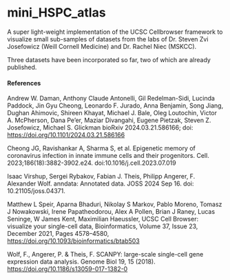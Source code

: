 # mini_HSPC_atlas

A super light-weight implementation of the UCSC Cellbrowser framework to visualize small sub-samples of datasets from the labs of Dr. Steven Zvi Josefowicz (Weill Cornell Medicine) and Dr. Rachel Niec (MSKCC).

Three datasets have been incorporated so far, two of which are already published.


#### References
Andrew W. Daman, Anthony Claude Antonelli, Gil Redelman-Sidi, Lucinda Paddock, Jin Gyu Cheong, Leonardo F. Jurado, Anna Benjamin, Song Jiang, Dughan Ahimovic, Shireen Khayat, Michael J. Bale, Oleg Loutochin, Victor A. McPherson, Dana Pe’er, Maziar Divangahi, Eugene Pietzak, Steven Z. Josefowicz, Michael S. Glickman
bioRxiv 2024.03.21.586166; doi: https://doi.org/10.1101/2024.03.21.586166

Cheong JG, Ravishankar A, Sharma S, et al. Epigenetic memory of coronavirus infection in innate immune cells and their progenitors. Cell. 2023;186(18):3882-3902.e24. doi:10.1016/j.cell.2023.07.019

Isaac Virshup, Sergei Rybakov, Fabian J. Theis, Philipp Angerer, F. Alexander Wolf. anndata: Annotated data. JOSS 2024 Sep 16. doi: 10.21105/joss.04371.

Matthew L Speir, Aparna Bhaduri, Nikolay S Markov, Pablo Moreno, Tomasz J Nowakowski, Irene Papatheodorou, Alex A Pollen, Brian J Raney, Lucas Seninge, W James Kent, Maximilian Haeussler, UCSC Cell Browser: visualize your single-cell data, Bioinformatics, Volume 37, Issue 23, December 2021, Pages 4578–4580, https://doi.org/10.1093/bioinformatics/btab503

Wolf, F., Angerer, P. & Theis, F. SCANPY: large-scale single-cell gene expression data analysis. Genome Biol 19, 15 (2018). https://doi.org/10.1186/s13059-017-1382-0
